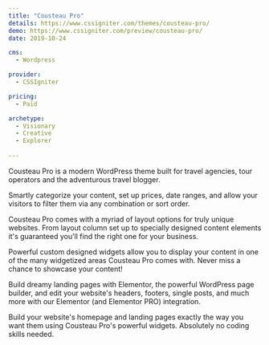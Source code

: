 ```yaml
---
title: "Cousteau Pro"
details: https://www.cssigniter.com/themes/cousteau-pro/
demo: https://www.cssigniter.com/preview/cousteau-pro/
date: 2019-10-24

cms: 
  - Wordpress

provider: 
  - CSSIgniter

pricing:
  - Paid

archetype:
  - Visionary
  - Creative
  - Explorer
  
---
```


Cousteau Pro is a modern WordPress theme built for travel agencies, tour operators and the adventurous travel blogger.

Smartly categorize your content, set up prices, date ranges, and allow your visitors to filter them via any combination or sort order.

Cousteau Pro comes with a myriad of layout options for truly unique websites. From layout column set up to specially designed content elements it's guaranteed you'll find the right one for your business.

Powerful custom designed widgets allow you to display your content in one of the many widgetized areas Cousteau Pro comes with. Never miss a chance to showcase your content!

Build dreamy landing pages with Elementor, the powerful WordPress page builder, and edit your website's headers, footers, single posts, and much more with our Elementor (and Elementor PRO) integration.

Build your website's homepage and landing pages exactly the way you want them using Cousteau Pro's powerful widgets. Absolutely no coding skills needed.